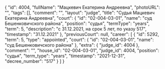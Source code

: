 {
    "id": 4004,
    "fullName": "Мацкевич Екатерина Андреевна",
    "photoURL": "",
    "tags": [],
    "comment": "",
    "layout": "judge",
    "title": "Судья Мацкевич Екатерина Андреевна",
    "court": {
        "id": "02-004-03-01",
        "name": "суд Бешенковичского района",
        "position": "судья",
        "termType": "years",
        "term": 5,
        "description": "c 31.12.2021, на срок 5 лет, по указу 517",
        "timestamp": "31.12.2021"
    },
    "previousCourt": null,
    "career": [
        {
            "id": 5292,
            "term": 5,
            "type": "appointed",
            "court": {
                "id": "02-004-03-01",
                "name": "суд Бешенковичского района"
            },
            "extra": {
                "judge_id": 4004
            },
            "comment": "",
            "house_id": "02-004-03-01",
            "judge_id": 4004,
            "position": "судья",
            "term_type": "years",
            "timestamp": "2021-12-31",
            "decree_number": "517"
        }
    ]
}